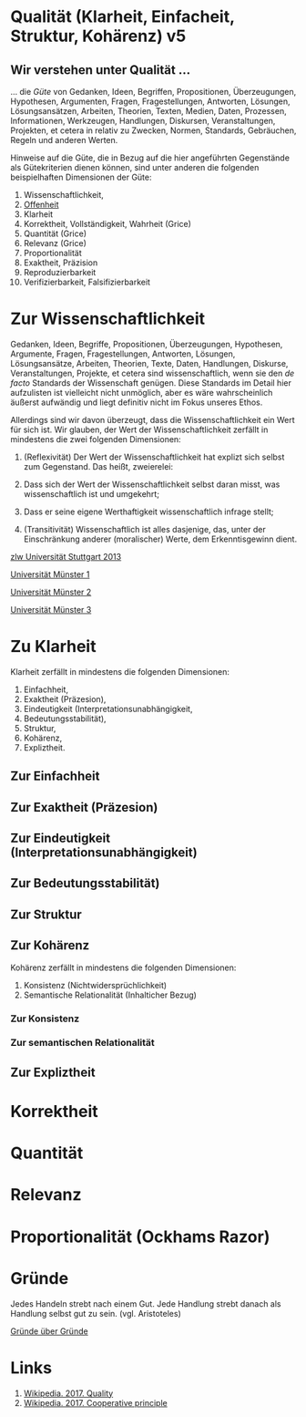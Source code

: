 <!---
   NAME - The NAME of this project is:
ethos

  FILE - The FILENAME of the current file is:
/v5.md
<!---
7-01-28-16:15:00 UTC

  MODIFICATION - This project was last MODIFIED on:
2017-01-28-16:15:00 UTC

  VERSION - The current VERSION of this project is:
<git-commit-hash>-2017-01-28-16:15:00 UTC

  CREATOR(S) - This project was CREATED by:
Michael Czechowski, Martin Maga

  CONTACT - You can CONTACT the creator(s) or developer(s) of this project at:
E-Mail: mail@martinmaga.de

  COPYRIGHT - The COPYRIGHT holder of this project is:
COPYRIGHT (c) 2016 Martin Maga

  LICENSE - This project is LICENSED under the following license:
Martin Maga 2016 CC BY-SA 4.0 https://creativecommons.org

  SUBFILE – This is a SUBFILE! For more INFORMATION on this project go to:
/README.md
--->

# Qualität (Klarheit, Einfacheit, Struktur, Kohärenz) **v5**
## Wir verstehen unter Qualität …
… die *Güte* von Gedanken, Ideen, Begriffen, Propositionen, Überzeugungen, Hypothesen, Argumenten, Fragen, Fragestellungen, Antworten, Lösungen, Lösungsansätzen, Arbeiten, Theorien, Texten, Medien, Daten, Prozessen, Informationen, Werkzeugen, Handlungen, Diskursen, Veranstaltungen, Projekten, et cetera in relativ zu Zwecken, Normen, Standards, Gebräuchen, Regeln und anderen Werten.

Hinweise auf die Güte, die in Bezug auf die hier angeführten Gegenstände als Gütekriterien dienen können, sind unter anderen die folgenden beispielhaften Dimensionen der Güte:

1. Wissenschaftlichkeit,
2. [Offenheit](../contents/values/v4_openness.md)
3. Klarheit
8. Korrektheit, Vollständigkeit, Wahrheit (Grice)
9. Quantität (Grice)
10. Relevanz (Grice)
11. Proportionalität
12. Exaktheit, Präzision
13. Reproduzierbarkeit
14. Verifizierbarkeit, Falsifizierbarkeit

# Zur Wissenschaftlichkeit
Gedanken, Ideen, Begriffe, Propositionen, Überzeugungen, Hypothesen, Argumente, Fragen, Fragestellungen, Antworten, Lösungen, Lösungsansätze, Arbeiten, Theorien, Texte, Daten, Handlungen, Diskurse, Veranstaltungen, Projekte, et cetera sind wissenschaftlich, wenn sie den *de facto* Standards der Wissenschaft genügen.
Diese Standards im Detail hier aufzulisten ist vielleicht nicht unmöglich, aber es wäre wahrscheinlich äußerst aufwändig und liegt definitiv nicht im Fokus unseres Ethos.

Allerdings sind wir davon überzeugt, dass die Wissenschaftlichkeit ein Wert für sich ist.
Wir glauben, der Wert der Wissenschaftlichkeit zerfällt in mindestens die zwei folgenden Dimensionen:

1. (Reflexivität) Der Wert der Wissenschaftlichkeit hat explizt sich selbst zum Gegenstand. Das heißt, zweierelei:

  1. Dass sich der Wert der Wissenschaftlichkeit selbst daran misst, was wissenschaftlich ist und umgekehrt;

  2. Dass er seine eigene Werthaftigkeit wissenschaftlich infrage stellt;

2. (Transitivität) Wissenschaftlich ist alles dasjenige, das, unter der Einschränkung anderer (moralischer) Werte, dem Erkenntisgewinn dient.


[zlw Universität Stuttgart 2013](http://www.uni-stuttgart.de/zlw/ueberuns/dokumente/Wissenschaftlichkeit.pdf)

[Universität Münster 1](http://www.uni-muenster.de/imperia/md/content/wissenschaftstheorie/preisfrage/elsler_-_wissenschaft_im_diskurs.pdf)

[Universität Münster 2](https://studium.utb.de/wissenschaftlich-schreiben/was-meint-wissenschaftlich)

[Universität Münster 3](http://www.uni-muenster.de/imperia/md/content/wissenschaftstheorie/preisfrage/schramm_-_was_ist_wissenschaftlich.pdf)

# Zu Klarheit
Klarheit zerfällt in mindestens die folgenden Dimensionen:

1. Einfachheit,
2. Exaktheit (Präzesion),
3. Eindeutigkeit (Interpretationsunabhängigkeit,
4. Bedeutungsstabilität),
5. Struktur,
6. Kohärenz,
7. Expliztheit.

## Zur Einfachheit

## Zur Exaktheit (Präzesion)

## Zur Eindeutigkeit (Interpretationsunabhängigkeit)

## Zur Bedeutungsstabilität)

## Zur Struktur

## Zur Kohärenz
Kohärenz zerfällt in mindestens die folgenden Dimensionen:

1. Konsistenz (Nichtwidersprüchlichkeit)
2. Semantische Relationalität (Inhalticher Bezug)

### Zur Konsistenz

### Zur semantischen Relationalität

## Zur Expliztheit

# Korrektheit

# Quantität

# Relevanz

# Proportionalität (Ockhams Razor)

# Gründe
Jedes Handeln strebt nach einem Gut.
Jede Handlung strebt danach als Handlung selbst gut zu sein.
(vgl. Aristoteles)

[Gründe über Gründe](../contents/reasons/reasons.md)

# Links
1. [Wikipedia. 2017. Quality](https://en.wikipedia.org/wiki/Quality)
2. [Wikipedia. 2017. Cooperative principle](https://en.wikipedia.org/wiki/Cooperative_principle)
